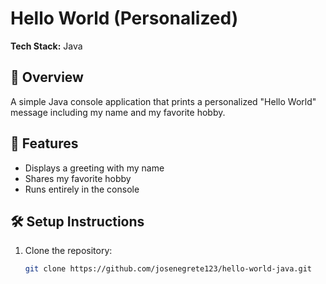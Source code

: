 # Hello World (Personalized)

**Tech Stack:** Java

## 📌 Overview
A simple Java console application that prints a personalized "Hello World" message including my name and my favorite hobby.

## 🚀 Features
- Displays a greeting with my name
- Shares my favorite hobby
- Runs entirely in the console

## 🛠 Setup Instructions
1. Clone the repository:
   ```bash
   git clone https://github.com/josenegrete123/hello-world-java.git
